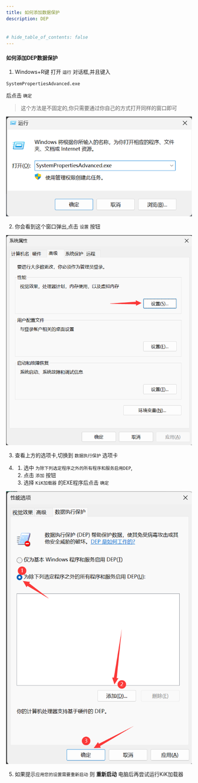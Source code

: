 ```yaml
---
title: 如何添加数据保护
description: DEP


# hide_table_of_contents: false
---
```

#### 如何添加DEP数据保护
1. Windows+R键 打开 `运行` 对话框,并且键入
```
SystemPropertiesAdvanced.exe
``` 
后点击 `确定`   
> 这个方法是不固定的,你只需要通过你自己的方式打开同样的窗口即可
      
![Alt text](./DEP_Screenshare/DEP01.png)
      
2. 你会看到这个窗口弹出,点击 `设置` 按钮
      
![Alt text](./DEP_Screenshare/DEP02.png)

3. 查看上方的选项卡,切换到 `数据执行保护` 选项卡

4.  1. 选中 `为除下列选定程序之外的所有程序和服务启用DEP`,  
    2. 点击 `添加` 按钮
    3. 选择 `KiK加载器` 的EXE程序后点击 `确定`

![Alt text](./DEP_Screenshare/DEP03.png)

5. 如果提示`应用您的设置需要重新启动` 则 **重新启动** 电脑后再尝试运行KiK加载器